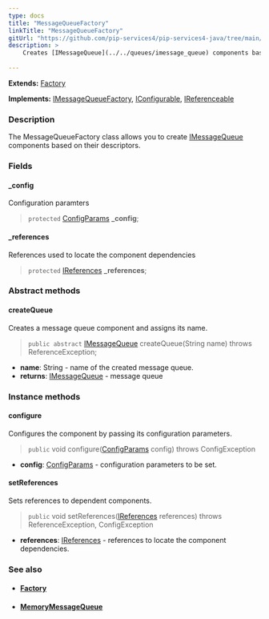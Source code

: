 ```yaml
---
type: docs
title: "MessageQueueFactory"
linkTitle: "MessageQueueFactory"
gitUrl: "https://github.com/pip-services4/pip-services4-java/tree/main/pip-services4-messaging-java"
description: >
    Creates [IMessageQueue](../../queues/imessage_queue) components based on their descriptors.
   
---
```


**Extends:** [Factory](../../../components/build/factory)  

**Implements:** [IMessageQueueFactory](../imessage_queue_factory), [IConfigurable](../../../components/config/iconfigurable), [IReferenceable](../../../components/refer/ireferenceable)

### Description

The MessageQueueFactory class allows you to create [IMessageQueue](../../queues/imessage_queue) components based on their descriptors.

### Fields

<span class="hide-title-link">

#### _config
Configuration paramters

> `protected` [ConfigParams](../../../components/config/config_params) **_config**;

#### _references
References used to locate the component dependencies
> `protected` [IReferences](../../../components/refer/ireferences) **_references**; 

</span>

### Abstract methods

#### createQueue
Creates a message queue component and assigns its name.

> `public abstract` [IMessageQueue](../../queues/imessage_queue) createQueue(String name) throws ReferenceException;

- **name**: String - name of the created message queue.
- **returns**: [IMessageQueue](../../queues/imessage_queue) - message queue

### Instance methods

#### configure
Configures the component by passing its configuration parameters.

> `public` void configure([ConfigParams](../../../components/config/config_params) config) throws ConfigException

- **config**: [ConfigParams](../../../components/config/config_params) -  configuration parameters to be set.

#### setReferences
Sets references to dependent components.

> `public` void setReferences([IReferences](../../../components/refer/ireferences) references) throws ReferenceException, ConfigException

- **references**: [IReferences](../../../components/refer/ireferences) - references to locate the component dependencies.


### See also
- #### [Factory](../../../components/build/factory)
- #### [MemoryMessageQueue](../../queues/message_queue)
